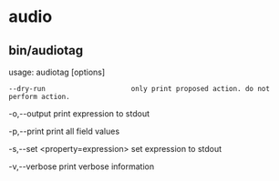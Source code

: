 # audio

## bin/audiotag

usage: audiotag [options] <target>
    
    --dry-run                     only print proposed action. do not perform action.
 
 -o,--output <expression>         print expression to stdout
 
 -p,--print                       print all field values
 
 -s,--set <property=expression>   set expression to stdout
 
 \-v,--verbose                     print verbose information                  
  

